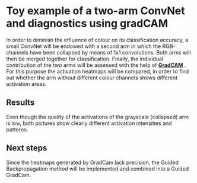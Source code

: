 # __Toy example of a two-arm ConvNet and diagnostics using gradCAM__

In order to diminish the influence of colour on its classification accuracy, a small ConvNet will be endowed with a second arm in which the RGB-channels have been collapsed by means of 1x1 convolutions. 
Both arms will then be merged together for classification.
Finally, the individual contribution of the two arms will be assessed with the help of [__GradCAM__](https://arxiv.org/abs/1610.02391) . 
For this purpose the activation heatmaps will be compared, in order to find out whether the arm without different colour channels shows different activation areas.

## __Results__
Even though the quality of the activations of the grayscale (collapsed) arm is low, both pictures show clearly different activation intensities and patterns.

## __Next steps__

Since the heatmaps generated by GradCam lack precision, the Guided Backpropagation method will be implemented and combined into a Guided GradCam.


